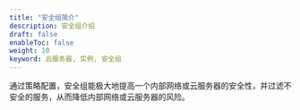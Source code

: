 ```yaml
---
title: "安全组简介"
description: 安全组介绍
draft: false
enableToc: false
weight: 10
keyword: 云服务器, 实例, 安全组
---
```




通过策略配置，安全组能极大地提高一个内部网络或云服务器的安全性，并过滤不安全的服务，从而降低内部网络或云服务器的风险。

